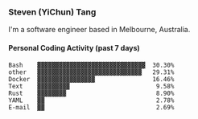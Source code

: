 ### Steven (YiChun) Tang

I'm a software engineer based in Melbourne, Australia.

#### Personal Coding Activity (past 7 days)
```
Bash    ▓▓▓▓▓▓▓▓▓▓▓▓▓▓▓▓▓▓▓▓▓▓▓▓▓▓▓▓▓▓  30.30%
other   ▓▓▓▓▓▓▓▓▓▓▓▓▓▓▓▓▓▓▓▓▓▓▓▓▓▓▓▓▓   29.31%
Docker  ▓▓▓▓▓▓▓▓▓▓▓▓▓▓▓▓                16.46%
Text    ▓▓▓▓▓▓▓▓▓                        9.58%
Rust    ▓▓▓▓▓▓▓▓                         8.90%
YAML    ▓▓                               2.78%
E-mail  ▓▓                               2.69%
```
